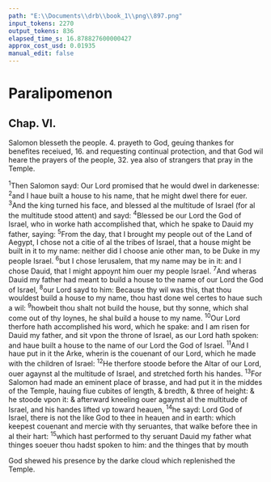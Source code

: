 ```yaml
---
path: "E:\\Documents\\drb\\book_1\\png\\897.png"
input_tokens: 2270
output_tokens: 836
elapsed_time_s: 16.878827600000427
approx_cost_usd: 0.01935
manual_edit: false
---
```

# Paralipomenon

## Chap. VI.

Salomon blesseth the people. 4. prayeth to God, geuing thankes for benefites receiued, 16. and requesting continual protection, and that God wil heare the prayers of the people, 32. yea also of strangers that pray in the Temple.

<sup>1</sup>Then Salomon sayd: Our Lord promised that he would dwel in darkenesse: <sup>2</sup>and I haue built a house to his name, that he might dwel there for euer. <sup>3</sup>And the king turned his face, and blessed al the multitude of Israel (for al the multitude stood attent) and sayd: <sup>4</sup>Blessed be our Lord the God of Israel, who in worke hath accomplished that, which he spake to Dauid my father, saying: <sup>5</sup>From the day, that I brought my people out of the Land of Aegypt, I chose not a citie of al the tribes of Israel, that a house might be built in it to my name: neither did I choose anie other man, to be Duke in my people Israel. <sup>6</sup>but I chose Ierusalem, that my name may be in it: and I chose Dauid, that I might appoynt him ouer my people Israel. <sup>7</sup>And wheras Dauid my father had meant to build a house to the name of our Lord the God of Israel, <sup>8</sup>our Lord sayd to him: Because thy wil was this, that thou wouldest build a house to my name, thou hast done wel certes to haue such a wil: <sup>9</sup>howbeit thou shalt not build the house, but thy sonne, which shal come out of thy loynes, he shal build a house to my name. <sup>10</sup>Our Lord therfore hath accomplished his word, which he spake: and I am risen for Dauid my father, and sit vpon the throne of Israel, as our Lord hath spoken: and haue built a house to the name of our Lord the God of Israel. <sup>11</sup>And I haue put in it the Arke, wherin is the couenant of our Lord, which he made with the children of Israel: <sup>12</sup>He therfore stoode before the Altar of our Lord, ouer agaynst al the multitude of Israel, and stretched forth his handes. <sup>13</sup>For Salomon had made an eminent place of brasse, and had put it in the middes of the Temple, hauing fiue cubites of length, & bredth, & three of height: & he stoode vpon it: & afterward kneeling ouer agaynst al the multitude of Israel, and his handes lifted vp toward heauen, <sup>14</sup>he sayd: Lord God of Israel, there is not the like God to thee in heauen and in earth: which keepest couenant and mercie with thy seruantes, that walke before thee in al their hart: <sup>15</sup>which hast performed to thy seruant Dauid my father what thinges soeuer thou hadst spoken to him: and the thinges that by mouth

<aside>God shewed his presence by the darke cloud which replenished the Temple.</aside>

[^1]: Kneeling
[^2]: Lifting vp handes, stretching forth armes, and the like external gestures do much helpe